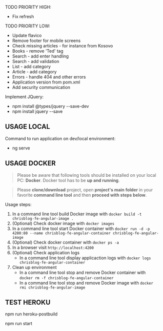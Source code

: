TODO PRIORITY HIGH:
* Fix refresh

TODO PRIORITY LOW:
* Update flavico
* Remove footer for mobile screens
* Check missing articles - for instance from Kosovo
* Books - remove 'Ted' tag
* Search - add enter handling
* Search - add validation
* List - add category
* Article - add category
* Errors - handle 404 and other errors
* Application version from pom.xml
* Add security communication

Implement JQuery:
* npm install @types/jquery --save-dev
* npm install jquery --save


USAGE LOCAL
-----------

Command to run application on dev/local environment:
* ng serve


USAGE DOCKER
------------

> Please be aware that following tools should be installed on your local PC: **Docker**. Docker tool has to be **up and running**. 

> Please **clone/download** project, open **project's main folder** in your favorite **command line tool** and then **proceed with steps below**. 

Usage steps:
1. In a command line tool build Docker image with `docker build -t chrisblog-fe-angular-image .`
1. (Optional) Check docker image with `docker images`
1. In a command line tool start Docker container with `docker run -d -p 4200:80 --name chrisblog-fe-angular-container chrisblog-fe-angular-image`
1. (Optional) Check docker container with `docker ps -a`
1. In a browser visit `http://localhost:4200`
1. (Optional) Check application logs
     * In a command line tool display applicaction logs with `docker logs chrisblog-fe-angular-container`
1. Clean up environment 
     * In a command line tool stop and remove Docker container with `docker rm -f chrisblog-fe-angular-container`
     * In a command line tool stop and remove Docker image with `docker rmi chrisblog-fe-angular-image`


TEST HEROKU
-----------

npm run heroku-postbuild

npm run start